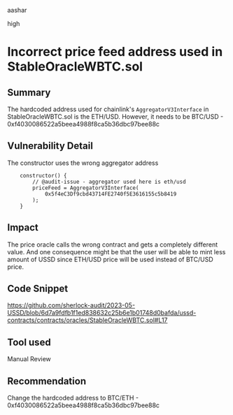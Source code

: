 aashar

high

# Incorrect price feed address used in StableOracleWBTC.sol

## Summary
The hardcoded address used for chainlink's `AggregatorV3Interface` in StableOracleWBTC.sol is the ETH/USD. However, it needs to be BTC/USD - 0xf4030086522a5beea4988f8ca5b36dbc97bee88c

## Vulnerability Detail
The constructor uses the wrong aggregator address

```solidity
    constructor() {
        // @audit-issue - aggregator used here is eth/usd
        priceFeed = AggregatorV3Interface(
            0x5f4eC3Df9cbd43714FE2740f5E3616155c5b8419
        );
    }
```

## Impact
The price oracle calls the wrong contract and gets a completely different value. And one consequence might be that the user will be able to mint less amount of USSD since ETH/USD price will be used instead of BTC/USD price.

## Code Snippet
https://github.com/sherlock-audit/2023-05-USSD/blob/6d7a9fdfb1f1ed838632c25b6e1b01748d0bafda/ussd-contracts/contracts/oracles/StableOracleWBTC.sol#L17

## Tool used
Manual Review

## Recommendation
Change the hardcoded address to BTC/ETH - 0xf4030086522a5beea4988f8ca5b36dbc97bee88c